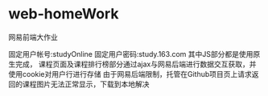 # web-homeWork
网易前端大作业

固定用户帐号:studyOnline
固定用户密码:study.163.com
其中JS部分都是使用原生完成， 课程页面及课程排行榜部分通过ajax与网易后端进行数据交互获取，并使用cookie对用户行进行存储 由于网易后端限制，托管在Github项目页上请求返回的课程图片无法正常显示，下载到本地解决
